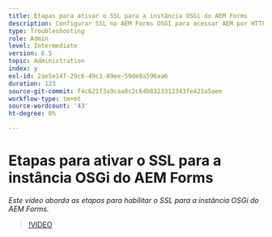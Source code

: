 ```yaml
---
title: Etapas para ativar o SSL para a instância OSGi do AEM Forms
description: Configurar SSL no AEM Forms OSGI para acessar AEM por HTTPS
type: Troubleshooting
role: Admin
level: Intermediate
version: 6.5
topic: Administration
index: y
exl-id: 2ae5e14f-29c6-49c1-89ee-59de8a596aa6
duration: 123
source-git-commit: f4c621f3a9caa8c2c64b8323312343fe421a5aee
workflow-type: tm+mt
source-wordcount: '43'
ht-degree: 0%

---
```


# Etapas para ativar o SSL para a instância OSGi do AEM Forms

*Este vídeo aborda as etapas para habilitar o SSL para a instância OSGi do AEM Forms.*

>[!VIDEO](https://video.tv.adobe.com/v/335524?quality=12&learn=on)

